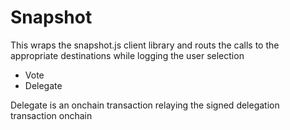 # Snapshot 
This wraps the snapshot.js client library and routs the calls to the appropriate destinations while logging the user selection

 - Vote 
 - Delegate

Delegate is an onchain transaction relaying the signed delegation transaction onchain